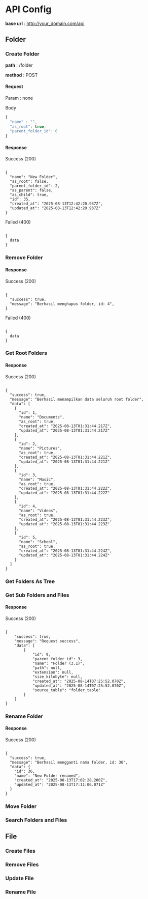 # API Config

**base url** : http://your_domain.com/api

## Folder

### Create Folder

**path** : /folder

**method** : POST

#### Request

Param : none

Body

```JavaScript
{
  "name" : "",
  "as_root": true,
  "parent_folder_id": 0
}
```

#### Response

Success (200)
```

{
  "name": "New Folder",
  "as_root": false,
  "parent_folder_id": 2,
  "as_parent": false,
  "as_child": true,
  "id": 35,
  "created_at": "2025-08-13T12:42:20.937Z",
  "updated_at": "2025-08-13T12:42:20.937Z"
}

```

Failed (400)
```

{
  data
}

```

### Remove Folder

#### Response

Success (200)
```

{
  "success": true,
  "message": "Berhasil menghapus folder, id: 4",
}

```

Failed (400)
```

{
  data
}

```

### Get Root Folders

#### Response

Success (200)
```

{
  "success": true,
  "message": "Berhasil menampilkan data seluruh root folder",
  "data": [
    {
      "id": 1,
      "name": "Documents",
      "as_root": true,
      "created_at": "2025-08-13T01:31:44.217Z",
      "updated_at": "2025-08-13T01:31:44.217Z"
    },
    {
      "id": 2,
      "name": "Pictures",
      "as_root": true,
      "created_at": "2025-08-13T01:31:44.221Z",
      "updated_at": "2025-08-13T01:31:44.221Z"
    },
    {
      "id": 3,
      "name": "Music",
      "as_root": true,
      "created_at": "2025-08-13T01:31:44.222Z",
      "updated_at": "2025-08-13T01:31:44.222Z"
    },
    {
      "id": 4,
      "name": "Videos",
      "as_root": true,
      "created_at": "2025-08-13T01:31:44.223Z",
      "updated_at": "2025-08-13T01:31:44.223Z"
    },
    {
      "id": 5,
      "name": "School",
      "as_root": true,
      "created_at": "2025-08-13T01:31:44.224Z",
      "updated_at": "2025-08-13T01:31:44.224Z"
    }
  ]
}

```

### Get Folders As Tree

### Get Sub Folders and Files

#### Response

Success (200)
```

{
    "success": true,
    "message": "Request success",
    "data": [
        {
            "id": 9,
            "parent_folder_id": 3,
            "name": "Folder (3.1)",
            "path": null,
            "extension": null,
            "size_kilobyte": null,
            "created_at": "2025-08-14T07:25:52.070Z",
            "updated_at": "2025-08-14T07:25:52.070Z",
            "source_table": "folder_table"
        }
    ]
}

```
### Rename Folder

#### Response

Success (200)
```

{
  "success": true,
  "message": "Berhasil mengganti nama folder, id: 36",
  "data": {
    "id": 36,
    "name": "New Folder renamed",
    "created_at": "2025-08-13T17:02:28.200Z",
    "updated_at": "2025-08-13T17:11:06.071Z"
  }
}

```

### Move Folder

### Search Folders and Files

## File

### Create Files

### Remove Files

### Update File

### Rename File

